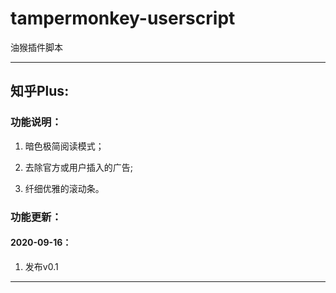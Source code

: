 # tampermonkey-userscript
油猴插件脚本

---

## 知乎Plus:

### 功能说明：

  1. 暗色极简阅读模式；

  2. 去除官方或用户插入的广告;

  3. 纤细优雅的滚动条。

### 功能更新：

#### 2020-09-16：

  1. 发布v0.1

---
